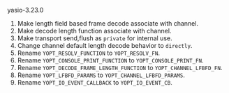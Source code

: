 yasio-3.23.0
1. Make length field based frame decode associate with channel.
2. Make decode length function associate with channel.
3. Make transport send,flush as ```private``` for internal use.
4. Change channel default length decode behavior to ```directly```.
5. Rename ```YOPT_RESOLV_FUNCTION``` to ```YOPT_RESOLV_FN```.
6. Rename ```YOPT_CONSOLE_PRINT_FUNCTION``` to ```YOPT_CONSOLE_PRINT_FN```.
7. Rename ```YOPT_DECODE_FRAME_LENGTH_FUNCTION``` to ```YOPT_CHANNEL_LFBFD_FN```.
8. Rename ```YOPT_LFBFD_PARAMS``` to ```YOPT_CHANNEL_LFBFD_PARAMS```.
9. Rename ```YOPT_IO_EVENT_CALLBACK``` to ```YOPT_IO_EVENT_CB```.
